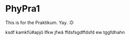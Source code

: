 # PhyPra1
This is for the Praktikum. Yay. :D

ksdf kamkfü#apjö lfkw jfwä ffdsfsgdffdsfd ew tggfdhahn 